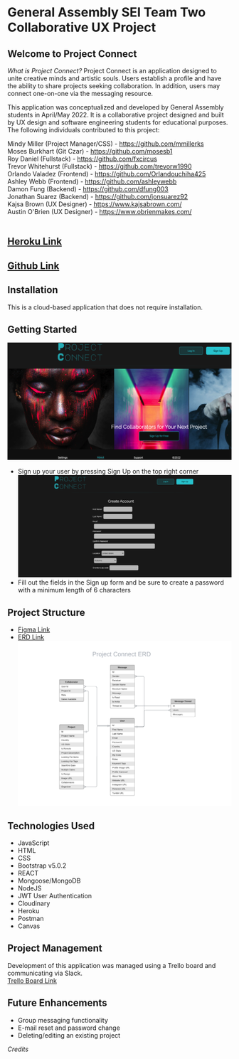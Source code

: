 # General Assembly SEI Team Two Collaborative UX Project

## Welcome to Project Connect

*What is Project Connect?*
Project Connect is an application designed to unite creative minds and artistic souls. Users establish a profile and have the ability to share projects seeking collaboration. In addition, users may connect one-on-one via the messaging resource.

This application was conceptualized and developed by General Assembly students in April/May 2022. It is a collaborative project designed and built by UX design and software engineering students for educational purposes. The following individuals contributed to this project:

Mindy Miller (Project Manager/CSS) - https://github.com/mmillerks <br />
Moses Burkhart (Git Czar) - https://github.com/mosesb1 <br />
Roy Daniel (Fullstack) - https://github.com/fxcircus <br />
Trevor Whitehurst (Fullstack) - https://github.com/trevorw1990 <br />
Orlando Valadez (Frontend) - https://github.com/Orlandouchiha425 <br />
Ashley Webb (Frontend) - https://github.com/ashleywebb <br />
Damon Fung (Backend) - https://github.com/dfung003 <br />
Jonathan Suarez (Backend) - https://github.com/jonsuarez92 <br />
Kajsa Brown (UX Designer) - https://www.kajsabrown.com/ <br />
Austin O'Brien (UX Designer) - https://www.obrienmakes.com/ <br />
<img />

## [Heroku Link](https://project-connect-team.herokuapp.com/)

## [Github Link](https://github.com/mosesb1/Team-UX-Project/)

## Installation
This is a cloud-based application that does not require installation. 

## Getting Started
![Home Page](/public/images/homepage/Project_Connect_Home.png)
* Sign up your user by pressing Sign Up on the top right corner
![Sign Up Form](/public/images/homepage/Sign_Up_Form.png)
* Fill out the fields in the Sign up form and be sure to create a password with a minimum length of 6 characters

## Project Structure
* [Figma Link](https://www.figma.com/file/IIYsZWpnttAQwDiAbwZABK/P6?node-id=326%3A19125)
* [ERD Link](https://lucid.app/lucidchart/61c42514-d3a1-4877-81fe-c817b9fd1cbc/edit?viewport_loc=-66%2C-64%2C2080%2C1142%2C0_0&invitationId=inv_0c918acc-2563-4917-b4b9-7b3cd66d6808) <br />
![ERD](/public/images/ERD/ERD.png)

## Technologies Used
* JavaScript
* HTML
* CSS
* Bootstrap v5.0.2
* REACT
* Mongoose/MongoDB
* NodeJS
* JWT User Authentication
* Cloudinary
* Heroku
* Postman
* Canvas


## Project Management
Development of this application was managed using a Trello board and communicating via Slack. <br />
[Trello Board Link](https://trello.com/b/Ly1i6XJE/team-velma-ux-sei-project-connect)

## Future Enhancements
* Group messaging functionality
* E-mail reset and password change
* Deleting/editing an existing project

*Credits*




